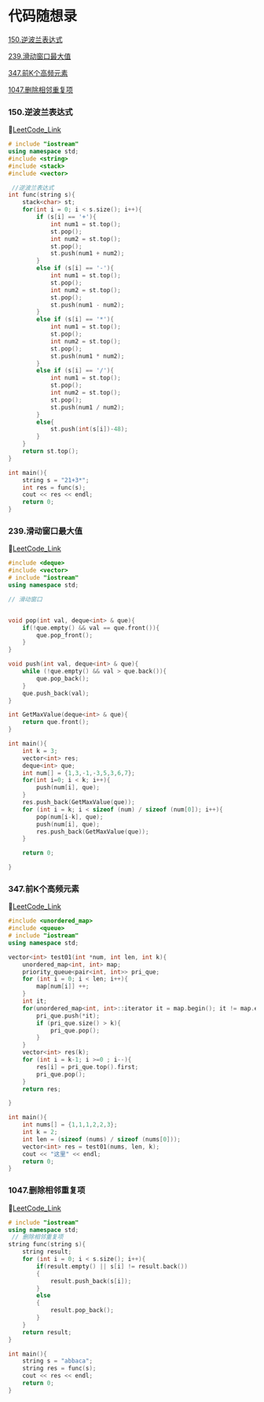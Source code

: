# 代码随想录
[150.逆波兰表达式](#150-逆波兰表达式)

[239.滑动窗口最大值](#239-滑动窗口最大值)

[347.前K个高频元素](#347-前K个高频元素)

[1047.删除相邻重复项](#1047-删除相邻重复项)

### 150.逆波兰表达式
🧀[LeetCode_Link](https://leetcode.cn/problems/evaluate-reverse-polish-notation/)
```cpp
# include "iostream"
using namespace std;
#include <string>
#include <stack>
#include <vector>

 //逆波兰表达式  
int func(string s){
    stack<char> st;
    for(int i = 0; i < s.size(); i++){
        if (s[i] == '+'){
            int num1 = st.top();
            st.pop();
            int num2 = st.top();
            st.pop();
            st.push(num1 + num2);
        }
        else if (s[i] == '-'){
            int num1 = st.top();
            st.pop();
            int num2 = st.top();
            st.pop();
            st.push(num1 - num2);
        }
        else if (s[i] == '*'){
            int num1 = st.top();
            st.pop();
            int num2 = st.top();
            st.pop();
            st.push(num1 * num2);
        }
        else if (s[i] == '/'){
            int num1 = st.top();
            st.pop();
            int num2 = st.top();
            st.pop();
            st.push(num1 / num2);
        }
        else{
            st.push(int(s[i])-48);
        }
    }
    return st.top();
}

int main(){
    string s = "21+3*";
    int res = func(s);
    cout << res << endl;
    return 0;
}
```

### 239.滑动窗口最大值
🧀[LeetCode_Link](https://leetcode.cn/problems/sliding-window-maximum/)
```cpp
#include <deque>
#include <vector>
# include "iostream"
using namespace std;

// 滑动窗口


void pop(int val, deque<int> & que){
    if(!que.empty() && val == que.front()){
        que.pop_front();
    }
}

void push(int val, deque<int> & que){
    while (!que.empty() && val > que.back()){
        que.pop_back();
    }
    que.push_back(val);
}

int GetMaxValue(deque<int> & que){
    return que.front();
}

int main(){
    int k = 3;
    vector<int> res;
    deque<int> que;
    int num[] = {1,3,-1,-3,5,3,6,7};
    for(int i=0; i < k; i++){
        push(num[i], que);
    }
    res.push_back(GetMaxValue(que));
    for (int i = k; i < sizeof (num) / sizeof (num[0]); i++){
        pop(num[i-k], que);
        push(num[i], que);
        res.push_back(GetMaxValue(que));
    }

    return 0;

}
```

### 347.前K个高频元素
🧀[LeetCode_Link](https://leetcode.cn/problems/top-k-frequent-elements/)
```cpp
#include <unordered_map>
#include <queue>
# include "iostream"
using namespace std;

vector<int> test01(int *num, int len, int k){
    unordered_map<int, int> map;
    priority_queue<pair<int, int>> pri_que;
    for (int i = 0; i < len; i++){
        map[num[i]] ++;
    }
    int it;
    for(unordered_map<int, int>::iterator it = map.begin(); it != map.end(); it++){
        pri_que.push(*it);
        if (pri_que.size() > k){
            pri_que.pop();
        }
    }
    vector<int> res(k);
    for (int i = k-1; i >=0 ; i--){
        res[i] = pri_que.top().first;
        pri_que.pop();
    }
    return res;

}

int main(){
    int nums[] = {1,1,1,2,2,3};
    int k = 2;
    int len = (sizeof (nums) / sizeof (nums[0]));
    vector<int> res = test01(nums, len, k);
    cout << "这里" << endl;
    return 0;
}
```

### 1047.删除相邻重复项
🧀[LeetCode_Link](https://leetcode.cn/problems/remove-all-adjacent-duplicates-in-string/)
```cpp
# include "iostream"
using namespace std;
 // 删除相邻重复项
string func(string s){
    string result;
    for (int i = 0; i < s.size(); i++){
        if(result.empty() || s[i] != result.back())
        {
            result.push_back(s[i]);
        }
        else
        {
            result.pop_back();
        }
    }
    return result;
}

int main(){
    string s = "abbaca";
    string res = func(s);
    cout << res << endl;
    return 0;
}
```










